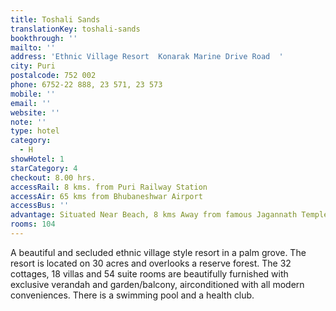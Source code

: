 ```yaml
---
title: Toshali Sands
translationKey: toshali-sands
bookthrough: ''
mailto: ''
address: 'Ethnic Village Resort  Konarak Marine Drive Road  '
city: Puri
postalcode: 752 002
phone: 6752-22 888, 23 571, 23 573
mobile: ''
email: ''
website: ''
note: ''
type: hotel
category:
  - H
showHotel: 1
starCategory: 4
checkout: 8.00 hrs.
accessRail: 8 kms. from Puri Railway Station
accessAir: 65 kms from Bhubaneshwar Airport
accessBus: ''
advantage: Situated Near Beach, 8 kms Away from famous Jagannath Temple
rooms: 104
---
```

A beautiful and secluded ethnic village style resort in a palm grove. The resort is located on 30 acres and overlooks a reserve forest. The 32 cottages, 18 villas and 54 suite rooms are beautifully furnished with exclusive verandah and garden/balcony, airconditioned with all modern conveniences. There is a swimming pool and a health club.